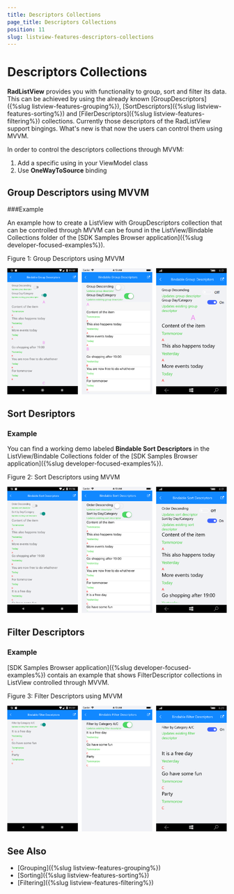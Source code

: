 ```yaml
---
title: Descriptors Collections
page_title: Descriptors Collections
position: 11
slug: listview-features-descriptors-collections
---
```


# Descriptors Collections

**RadListView** provides you with functionality to group, sort and filter its data. This can be achieved by using the already known [GroupDescriptors]({%slug listview-features-grouping%}), [SortDescriptors]({%slug listview-features-sorting%}) and [FilerDescriptors]({%slug listview-features-filtering%}) collections. Currently those descriptors of the RadListView support bingings. What's new is that now the users can control them using MVVM.

In order to control the descriptors collections through MVVM: 

 1. Add a specific using in your ViewModel class
 2. Use **OneWayToSource** binding

## Group Descriptors using MVVM

###Example

An example how to create a ListView with GroupDescriptors collection that can be controlled through MVVM can be found in the ListView/Bindable Collections folder of the [SDK Samples Browser application]({%slug developer-focused-examples%}).

Figure 1: Group Descriptors using MVVM

![GroupDescriptorsMVVM](images/listview-features-descriptors-collections-group.png)

## Sort Desriptors

### Example

You can find a working demo labeled **Bindable Sort Descriptors** in the ListView/Bindable Collections folder of the [SDK Samples Browser application]({%slug developer-focused-examples%}). 

Figure 2: Sort Descriptors using MVVM

![SortDescriptorsMVVM](images/listview-features-descriptors-collections-sort.png)

## Filter Descriptors

### Example 

[SDK Samples Browser application]({%slug developer-focused-examples%}) contais an example that shows FilterDescriptor collections in ListView controlled through MVVM. 

Figure 3: Filter Descriptors using MVVM

![FilterDescriptorsMVVM](images/listview-features-descriptors-collections-filter.png)

## See Also

- [Grouping]({%slug listview-features-grouping%})
- [Sorting]({%slug listview-features-sorting%})
- [Filtering]({%slug listview-features-filtering%})
